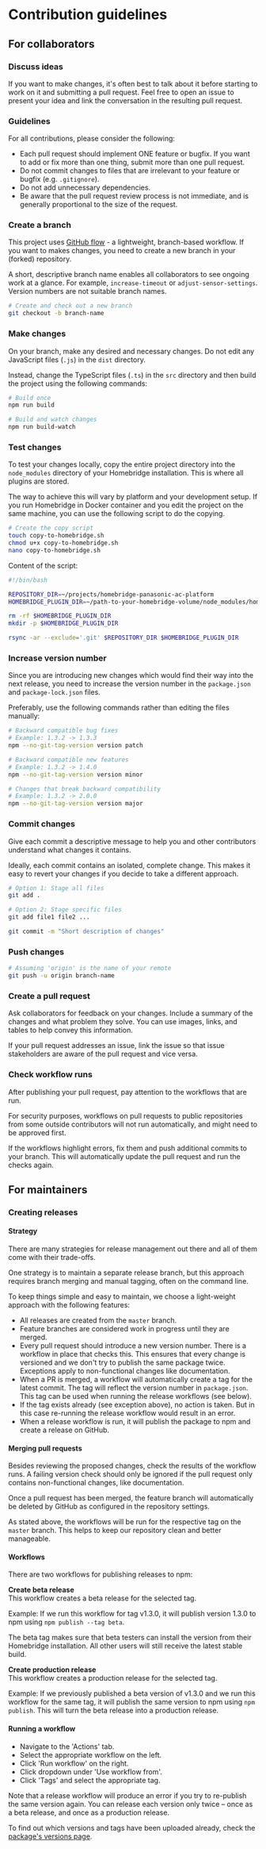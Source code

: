 # Contribution guidelines

## For collaborators

### Discuss ideas

If you want to make changes, it's often best to talk about it before starting to work on it and submitting a pull request. Feel free to open an issue to present your idea and link the conversation in the resulting pull request.

### Guidelines

For all contributions, please consider the following:

- Each pull request should implement ONE feature or bugfix. If you want to add or fix more than one thing, submit more than one pull request.
- Do not commit changes to files that are irrelevant to your feature or bugfix (e.g. `.gitignore`).
- Do not add unnecessary dependencies.
- Be aware that the pull request review process is not immediate, and is generally proportional to the size of the request.

### Create a branch

This project uses [GitHub flow](https://docs.github.com/en/get-started/quickstart/github-flow) - a lightweight, branch-based workflow. If you want to makes changes, you need to create a new branch in your (forked) repository.

A short, descriptive branch name enables all collaborators to see ongoing work at a glance. For example, `increase-timeout` or `adjust-sensor-settings`. Version numbers are not suitable branch names.

```bash
# Create and check out a new branch
git checkout -b branch-name
```

### Make changes
On your branch, make any desired and necessary changes. Do not edit any JavaScript files (`.js`) in the `dist` directory.

Instead, change the TypeScript files (`.ts`) in the `src` directory and then build the project using the following commands:

```bash
# Build once
npm run build

# Build and watch changes
npm run build-watch
```

### Test changes

To test your changes locally, copy the entire project directory into the `node_modules` directory of your Homebridge installation. This is where all plugins are stored.

The way to achieve this will vary by platform and your development setup. If you run Homebridge in Docker container and you edit the project on the same machine, you can use the following script to do the copying.

```bash
# Create the copy script
touch copy-to-homebridge.sh
chmod u+x copy-to-homebridge.sh
nano copy-to-homebridge.sh
```

Content of the script:

```bash
#!/bin/bash

REPOSITORY_DIR=~/projects/homebridge-panasonic-ac-platform
HOMEBRIDGE_PLUGIN_DIR=~/path-to-your-homebridge-volume/node_modules/homebridge-panasonic-ac-platform

rm -rf $HOMEBRIDGE_PLUGIN_DIR
mkdir -p $HOMEBRIDGE_PLUGIN_DIR

rsync -ar --exclude='.git' $REPOSITORY_DIR $HOMEBRIDGE_PLUGIN_DIR
```

### Increase version number
Since you are introducing new changes which would find their way into the next release, you need to increase the version number in the `package.json` and `package-lock.json` files.

Preferably, use the following commands rather than editing the files manually:

```bash
# Backward compatible bug fixes
# Example: 1.3.2 -> 1.3.3
npm --no-git-tag-version version patch

# Backward compatible new features
# Example: 1.3.2 -> 1.4.0
npm --no-git-tag-version version minor

# Changes that break backward compatibility
# Example: 1.3.2 -> 2.0.0
npm --no-git-tag-version version major
```

### Commit changes
Give each commit a descriptive message to help you and other contributors understand what changes it contains.

Ideally, each commit contains an isolated, complete change. This makes it easy to revert your changes if you decide to take a different approach.

```bash
# Option 1: Stage all files
git add .

# Option 2: Stage specific files
git add file1 file2 ...

git commit -m "Short description of changes"
```

### Push changes

```bash
# Assuming 'origin' is the name of your remote
git push -u origin branch-name
```

### Create a pull request
Ask collaborators for feedback on your changes. Include a summary of the changes and what problem they solve. You can use images, links, and tables to help convey this information.

If your pull request addresses an issue, link the issue so that issue stakeholders are aware of the pull request and vice versa.

### Check workflow runs
After publishing your pull request, pay attention to the workflows that are run.

For security purposes, workflows on pull requests to public repositories from some outside contributors will not run automatically, and might need to be approved first.

If the workflows highlight errors, fix them and push additional commits to your branch. This will automatically update the pull request and run the checks again.

## For maintainers

### Creating releases

#### Strategy
There are many strategies for release management out there and all of them come with their trade-offs.

One strategy is to maintain a separate release branch, but this approach requires branch merging and manual tagging, often on the command line.

To keep things simple and easy to maintain, we choose a light-weight approach with the following features:

- All releases are created from the `master` branch.
- Feature branches are considered work in progress until they are merged.
- Every pull request should introduce a new version number. There is a workflow in place that checks this. This ensures that every change is versioned and we don't try to publish the same package twice. Exceptions apply to non-functional changes like documentation.
- When a PR is merged, a workflow will automatically create a tag for the latest commit. The tag will reflect the version number in `package.json`. This tag can be used when running the release workflows (see below).
- If the tag exists already (see exception above), no action is taken. But in this case re-running the release workflow would result in an error.
- When a release workflow is run, it will publish the package to npm and create a release on GitHub.

#### Merging pull requests
Besides reviewing the proposed changes, check the results of the workflow runs. A failing version check should only be ignored if the pull request only contains non-functional changes, like documentation.

Once a pull request has been merged, the feature branch will automatically be deleted by GitHub as configured in the repository settings.

As stated above, the workflows will be run for the respective tag on the `master` branch. This helps to keep our repository clean and better manageable.

#### Workflows

There are two workflows for publishing releases to npm:

**Create beta release**  
This workflow creates a beta release for the selected tag.

Example: If we run this workflow for tag v1.3.0, it will publish version 1.3.0 to npm using `npm publish --tag beta`.

The beta tag makes sure that beta testers can install the version from their Homebridge installation. All other users will still receive the latest stable build.

**Create production release**  
This workflow creates a production release for the selected tag.

Example: If we previously published a beta version of v1.3.0 and we run this workflow for the same tag, it will publish the same version to npm using `npm publish`. This will turn the beta release into a production release.

#### Running a workflow
- Navigate to the 'Actions' tab.
- Select the appropriate workflow on the left.
- Click 'Run workflow' on the right.
- Click dropdown under 'Use workflow from'.
- Click 'Tags' and select the appropriate tag.

Note that a release workflow will produce an error if you try to re-publish the same version again. You can release each version only twice – once as a beta release, and once as a production release.

To find out which versions and tags have been uploaded already, check the [package's versions page](https://www.npmjs.com/package/homebridge-panasonic-ac-platform?activeTab=versions).
